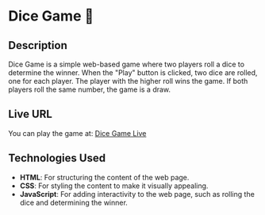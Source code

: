 
# Dice Game 🎲

## Description
Dice Game is a simple web-based game where two players roll a dice to determine the winner. When the "Play" button is clicked, two dice are rolled, one for each player. The player with the higher roll wins the game. If both players roll the same number, the game is a draw.

## Live URL
You can play the game at: [Dice Game Live](https://abedalmajed.github.io/Dice-Game/)

## Technologies Used
- **HTML**: For structuring the content of the web page.
- **CSS**: For styling the content to make it visually appealing.
- **JavaScript**: For adding interactivity to the web page, such as rolling the dice and determining the winner.
